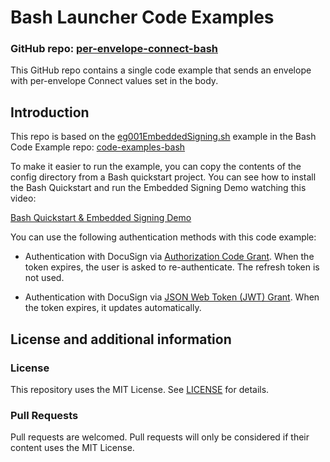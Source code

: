 # Bash Launcher Code Examples

### GitHub repo: [per-envelope-connect-bash](./README.md)

This GitHub repo contains a single code example that sends an envelope with per-envelope Connect values set in the body.

## Introduction

This repo is based on the [eg001EmbeddedSigning.sh](https://github.com/docusign/code-examples-bash/blob/master/eg001EmbeddedSigning.sh) example in the Bash Code Example repo: [code-examples-bash](https://github.com/docusign/code-examples-bash)

To make it easier to run the example, you can copy the contents of the config directory from a Bash quickstart project.
You can see how to install the Bash Quickstart and run the Embedded Signing Demo watching this video: 

[Bash Quickstart & Embedded Signing Demo](https://youtu.be/CfIX-l8zwvg)

You can use the following authentication methods with this code example:

* Authentication with DocuSign via [Authorization Code Grant](https://developers.docusign.com/platform/auth/authcode).
When the token expires, the user is asked to re-authenticate. The refresh token is not used.

* Authentication with DocuSign via [JSON Web Token (JWT) Grant](https://developers.docusign.com/platform/auth/jwt/).
When the token expires, it updates automatically.

## License and additional information

### License
This repository uses the MIT License. See [LICENSE](./LICENSE) for details.

### Pull Requests
Pull requests are welcomed. Pull requests will only be considered if their content
uses the MIT License.
